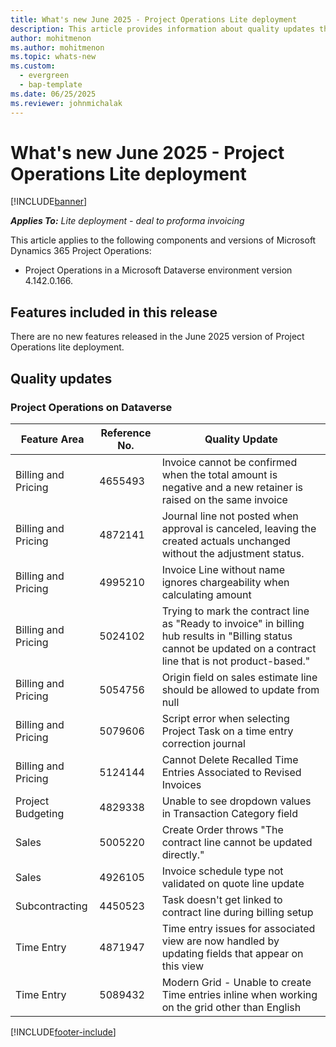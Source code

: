 ```yaml
---
title: What's new June 2025 - Project Operations Lite deployment
description: This article provides information about quality updates that are available in the June 2025 release of Microsoft Dynamics 365 Project Operations Lite deployment.
author: mohitmenon
ms.author: mohitmenon
ms.topic: whats-new
ms.custom:
  - evergreen
  - bap-template
ms.date: 06/25/2025
ms.reviewer: johnmichalak
---
```


# What's new June 2025 - Project Operations Lite deployment

[!INCLUDE[banner](../../includes/banner.md)]

_**Applies To:** Lite deployment - deal to proforma invoicing_

This article applies to the following components and versions of Microsoft Dynamics 365 Project Operations:

- Project Operations in a Microsoft Dataverse environment version 4.142.0.166.

## Features included in this release

There are no new features released in the June 2025 version of Project Operations lite deployment.

## Quality updates

### Project Operations on Dataverse

| **Feature Area** | **Reference No.** | **Quality Update** |
| --- | --- | --- |
|Billing and Pricing|	4655493|	Invoice cannot be confirmed when the total amount is negative and a new retainer is raised on the same invoice|
|Billing and Pricing|	4872141|	Journal line not posted when approval is canceled, leaving the created actuals unchanged without the adjustment status.|
|Billing and Pricing|	4995210|	Invoice Line without name ignores chargeability when calculating amount|
|Billing and Pricing|	5024102|	Trying to mark the contract line as "Ready to invoice" in billing hub results in "Billing status cannot be updated on a contract line that is not product-based."|
|Billing and Pricing|	5054756|	Origin field on sales estimate line should be allowed to update from null|
|Billing and Pricing|	5079606|	Script error when selecting Project Task on a time entry correction journal|
|Billing and Pricing|	5124144|	 Cannot Delete Recalled Time Entries Associated to Revised Invoices|
|Project Budgeting|	4829338|	Unable to see dropdown values in Transaction Category field|
|Sales|	5005220|	Create Order throws "The contract line cannot be updated directly."|
|Sales|	4926105|	Invoice schedule type not validated on quote line update|
|Subcontracting|	4450523|	Task doesn't get linked to contract line during billing setup|
|Time Entry|	4871947|	Time entry issues for associated view are now handled by updating fields that appear on this view|
|Time Entry|	5089432|	Modern Grid - Unable to create Time entries inline when working on the grid other than English|

[!INCLUDE[footer-include](../../includes/footer-banner.md)]
